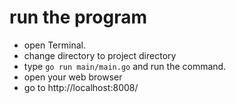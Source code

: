 # run the program

- open Terminal.
- change directory to project directory
- type ```go run main/main.go``` and run the command.
- open your web browser
- go to http://localhost:8008/
